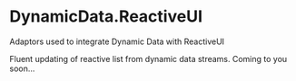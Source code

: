 # DynamicData.ReactiveUI
Adaptors used to integrate Dynamic Data with ReactiveUI

Fluent updating of reactive list from dynamic data streams. Coming to you soon...
